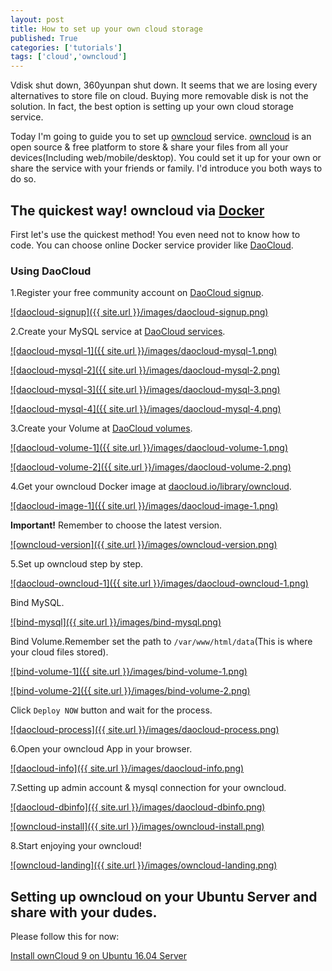 ```yaml
---
layout: post
title: How to set up your own cloud storage
published: True
categories: ['tutorials']
tags: ['cloud','owncloud']
---
```


Vdisk shut down, 360yunpan shut down. It seems that we are losing every alternatives to store file on cloud. Buying more removable disk is not the solution. In fact, the best option is setting up your own cloud storage service.

Today I'm going to guide you to set up [owncloud](http://owncloud.org/) service. [owncloud](http://owncloud.org/) is an open source & free platform to store & share your files from all your devices(Including web/mobile/desktop). You could set it up for your own or share the service with your friends or family. I'd introduce you both ways to do so.

<!--more-->

## The quickest way! owncloud via [Docker](https://www.docker.com/)

First let's use the quickest method! You even need not to know how to code. You can choose online Docker service provider like [DaoCloud](https://www.daocloud.io/). 

### Using DaoCloud

1.Register your free community account on [DaoCloud signup](https://account.daocloud.io/signup).

<a href="{{ site.url }}/images/daocloud-signup.png" data-lightbox="owncloud-set" data-title="daocloud-signup">![daocloud-signup]({{ site.url }}/images/daocloud-signup.png)</a>

2.Create your MySQL service at [DaoCloud services](https://dashboard.daocloud.io/services).

<a href="{{ site.url }}/images/daocloud-mysql-1.png" data-lightbox="owncloud-set" data-title="daocloud-mysql-1">![daocloud-mysql-1]({{ site.url }}/images/daocloud-mysql-1.png)</a>

<a href="{{ site.url }}/images/daocloud-mysql-2.png" data-lightbox="owncloud-set" data-title="daocloud-mysql-2">![daocloud-mysql-2]({{ site.url }}/images/daocloud-mysql-2.png)</a>

<a href="{{ site.url }}/images/daocloud-mysql-3.png" data-lightbox="owncloud-set" data-title="daocloud-mysql-3">![daocloud-mysql-3]({{ site.url }}/images/daocloud-mysql-3.png)</a>

<a href="{{ site.url }}/images/daocloud-mysql-4.png" data-lightbox="owncloud-set" data-title="daocloud-mysql-4">![daocloud-mysql-4]({{ site.url }}/images/daocloud-mysql-4.png)</a>

3.Create your Volume at [DaoCloud volumes](https://dashboard.daocloud.io/volumes).

<a href="{{ site.url }}/images/daocloud-volume-1.png" data-lightbox="owncloud-set" data-title="daocloud-volume-1">![daocloud-volume-1]({{ site.url }}/images/daocloud-volume-1.png)</a>

<a href="{{ site.url }}/images/daocloud-volume-2.png" data-lightbox="owncloud-set" data-title="daocloud-volume-2">![daocloud-volume-2]({{ site.url }}/images/daocloud-volume-2.png)</a>

4.Get your owncloud Docker image at [daocloud.io/library/owncloud](https://dashboard.daocloud.io/packages/5e14eddc-fbd7-47e9-a4a1-d9dddd13a0fb).

<a href="{{ site.url }}/images/daocloud-image-1.png" data-lightbox="owncloud-set" data-title="daocloud-image-1">![daocloud-image-1]({{ site.url }}/images/daocloud-image-1.png)</a>

**Important!** Remember to choose the latest version.

<a href="{{ site.url }}/images/owncloud-version.png" data-lightbox="owncloud-set" data-title="owncloud-version">![owncloud-version]({{ site.url }}/images/owncloud-version.png)</a>

5.Set up owncloud step by step.

<a href="{{ site.url }}/images/daocloud-owncloud-1.png" data-lightbox="owncloud-set" data-title="daocloud-owncloud-1">![daocloud-owncloud-1]({{ site.url }}/images/daocloud-owncloud-1.png)</a>

Bind MySQL.

<a href="{{ site.url }}/images/bind-mysql.png" data-lightbox="owncloud-set" data-title="bind-mysql">![bind-mysql]({{ site.url }}/images/bind-mysql.png)</a>

Bind Volume.Remember set the path to `/var/www/html/data`(This is where your cloud files stored).

<a href="{{ site.url }}/images/bind-volume-1.png" data-lightbox="owncloud-set" data-title="bind-volume-1">![bind-volume-1]({{ site.url }}/images/bind-volume-1.png)</a>

<a href="{{ site.url }}/images/bind-volume-2.png" data-lightbox="owncloud-set" data-title="bind-volume-2">![bind-volume-2]({{ site.url }}/images/bind-volume-2.png)</a>

Click `Deploy NOW` button and wait for the process.

<a href="{{ site.url }}/images/daocloud-process.png" data-lightbox="owncloud-set" data-title="daocloud-process">![daocloud-process]({{ site.url }}/images/daocloud-process.png)</a>

6.Open your owncloud App in your browser.

<a href="{{ site.url }}/images/daocloud-info.png" data-lightbox="owncloud-set" data-title="daocloud-info">![daocloud-info]({{ site.url }}/images/daocloud-info.png)</a>

7.Setting up admin account & mysql connection for your owncloud.

<a href="{{ site.url }}/images/daocloud-dbinfo.png" data-lightbox="owncloud-set" data-title="daocloud-dbinfo">![daocloud-dbinfo]({{ site.url }}/images/daocloud-dbinfo.png)</a>

<a href="{{ site.url }}/images/owncloud-install.png" data-lightbox="owncloud-set" data-title="owncloud-install">![owncloud-install]({{ site.url }}/images/owncloud-install.png)</a>

8.Start enjoying your owncloud!

<a href="{{ site.url }}/images/owncloud-landing.png" data-lightbox="owncloud-set" data-title="owncloud-landing">![owncloud-landing]({{ site.url }}/images/owncloud-landing.png)</a>

## Setting up owncloud on your Ubuntu Server and share with your dudes.

Please follow this for now:

[Install ownCloud 9 on Ubuntu 16.04 Server](https://www.tombrossman.com/blog/2016/install-owncloud-9-on-ubuntu-16.04/)
